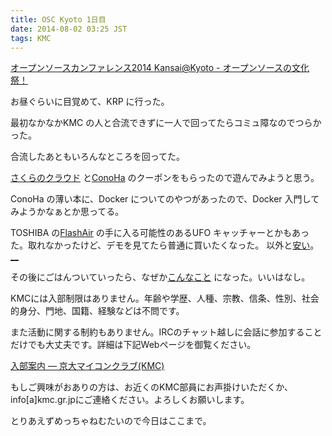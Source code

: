 ```yaml
---
title: OSC Kyoto 1日目
date: 2014-08-02 03:25 JST
tags: KMC
---
```


[オープンソースカンファレンス2014 Kansai@Kyoto - オープンソースの文化祭！](http://www.ospn.jp/osc2014-kyoto/)

お昼ぐらいに目覚めて、KRP に行った。

最初なかなかKMC の人と合流できずに一人で回ってたらコミュ障なのでつらかった。

合流したあともいろんなところを回ってた。

[さくらのクラウド](http://cloud.sakura.ad.jp/) と[ConoHa](http://www.conoha.jp/) のクーポンをもらったので遊んでみようと思う。

ConoHa の薄い本に、Docker についてのやつがあったので、Docker 入門してみようかなぁとか思ってる。

TOSHIBA の[FlashAir](http://www.toshiba.co.jp/p-media/flashair/index_j.htm) の手に入る可能性のあるUFO キャッチャーとかもあった。取れなかったけど、デモを見てたら普通に買いたくなった。
以外と[安い](http://www.amazon.co.jp/dp/B00GX5EX18/)。[__](https://twitter.com/nonamea774/status/495279774210613248)

その後にごはんついていったら、なぜか[こんなこと](http://kmc.hatenablog.jp/entries/2014/08/02) になった。いいはなし。

<section class="KMC-guid">
<p>
KMCには入部制限はありません。年齢や学歴、人種、宗教、信条、性別、社会的身分、門地、国籍、経験などは不問です。
</p>

<p>
また活動に関する制約もありません。IRCのチャット越しに会話に参加することだけでも大丈夫です。詳細は下記Webページを御覧ください。
</p>

<p>
<a href="http://www.kmc.gr.jp/guidance/">入部案内 — 京大マイコンクラブ(KMC)</a>
</p>

<p>
もしご興味がおありの方は、お近くのKMC部員にお声掛けいただくか、 info[a]kmc.gr.jpにご連絡ください。よろしくお願いします。
</p>
</section>


とりあえずめっちゃねむたいので今日はここまで。
